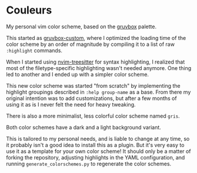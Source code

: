 # Couleurs

My personal vim color scheme, based on the [gruvbox][] palette.

This started as [gruvbox-custom][], where I optimized the loading time of the
color scheme by an order of magnitude by compiling it to a list of raw
`:highlight` commands.

When I started using [nvim-treesitter][] for syntax highlighting, I realized
that most of the filetype-specific highlighting wasn't needed anymore. One
thing led to another and I ended up with a simpler color scheme.

This new color scheme was started "from scratch" by implementing the highlight
groupings described in `:help group-name` as a base. From there my original
intention was to add customizations, but after a few months of using it as is I
never felt the need for heavy tweaking.

There is also a more minimalist, less colorful color scheme named `gris`.

Both color schemes have a dark and a light background variant.

This is tailored to my personal needs, and is liable to change at any time, so
it probably isn't a good idea to install this as a plugin. But it's very easy
to use it as a template for your own color scheme! It should only be a matter
of forking the repository, adjusting highlights in the YAML configuration, and
running `generate_colorschemes.py` to regenerate the color schemes.


[gruvbox]: https://github.com/morhetz/gruvbox
[gruvbox-custom]: https://github.com/rafikdraoui/gruvbox-custom
[nvim-treesitter]: https://github.com/nvim-treesitter/nvim-treesitter
